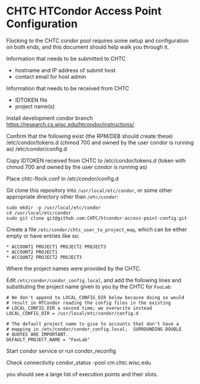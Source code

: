# CHTC HTCondor Access Point Configuration

Flocking to the CHTC condor pool requires some setup and configuration on both ends, and this document should help walk you through it.

Information that needs to be submitted to CHTC
* hostname and IP address of submit host
* contact email for host admin

Information that needs to be received from CHTC
* IDTOKEN file
* project name(s)

Install development condor branch
	https://research.cs.wisc.edu/htcondor/instructions/

Confirm that the following exist (the RPM/DEB should create these)
	/etc/condor/tokens.d   (chmod 700 and owned by the user condor is running as)
	/etc/condor/config.d

Copy IDTOKEN received from CHTC to 
	/etc/condor/tokens.d
	(token with chmod 700 and owned by the user condor is running as)

Place chtc-flock.conf in 
	/etc/condor/config.d

Git clone this repository into `/usr/local/etc/condor`, or some other appropriate directory other than `/etc/condor`:
```
sudo mkdir -p /usr/local/etc/condor
cd /usr/local/etc/condor
sudo git clone git@github.com:CHTC/htcondor-access-point-config.git
```

Create a file `/etc/condor/chtc_user_to_project_map`, which can be either empty or have entries like so:
```
* ACCOUNT1 PROJECT1 PROJECT2 PROJECT3
* ACCOUNT2 PROJECT1 
* ACCOUNT2 PROJECT2 PROJECT3
```
Where the project names were provided by the CHTC.

Edit `/etc/condor/condor_config.local`, and add the following lines and substituting the project name given to you by the CHTC for `FooLab`:
```
# We don't append to LOCAL_CONFIG_DIR below because doing so would
# result in HTCondor reading the config files in the existing
# LOCAL_CONFIG_DIR a second time; we overwrite instead
LOCAL_CONFIG_DIR = /usr/local/etc/condor/config.d

# The default project name to give to accounts that don't have a
# mapping in /etc/condor/condor_config.local;  SURROUNDING DOUBLE
# QUOTES ARE IMPORTANT.
DEFAULT_PROJECT_NAME = "FooLab"
```

Start condor service or run condor_reconfig

Check connectivity
	condor_status -pool cm.chtc.wisc.edu

you should see a large list of execution points and their slots.
